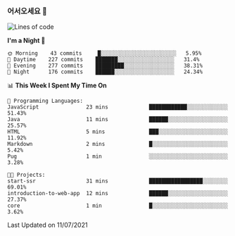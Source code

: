 ### 어서오세요 👋

<!--START_SECTION:waka-->
![Lines of code](https://img.shields.io/badge/From%20Hello%20World%20I%27ve%20Written-377300%20lines%20of%20code-blue)

**I'm a Night 🦉** 

```text
🌞 Morning    43 commits     █░░░░░░░░░░░░░░░░░░░░░░░░   5.95% 
🌆 Daytime    227 commits    ███████░░░░░░░░░░░░░░░░░░   31.4% 
🌃 Evening    277 commits    █████████░░░░░░░░░░░░░░░░   38.31% 
🌙 Night      176 commits    ██████░░░░░░░░░░░░░░░░░░░   24.34%

```


📊 **This Week I Spent My Time On** 

```text
💬 Programming Languages: 
JavaScript               23 mins             ████████████░░░░░░░░░░░░░   51.43% 
Java                     11 mins             ██████░░░░░░░░░░░░░░░░░░░   25.57% 
HTML                     5 mins              ███░░░░░░░░░░░░░░░░░░░░░░   11.92% 
Markdown                 2 mins              █░░░░░░░░░░░░░░░░░░░░░░░░   5.42% 
Pug                      1 min               ░░░░░░░░░░░░░░░░░░░░░░░░░   3.28%

🐱‍💻 Projects: 
start-ssr                31 mins             █████████████████░░░░░░░░   69.01% 
introduction-to-web-app  12 mins             ██████░░░░░░░░░░░░░░░░░░░   27.37% 
core                     1 min               █░░░░░░░░░░░░░░░░░░░░░░░░   3.62%

```


 Last Updated on 11/07/2021
<!--END_SECTION:waka-->
